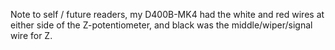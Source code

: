 Note to self / future readers, my D400B-MK4 had the white and red wires at either side of the Z-potentiometer, and black was the middle/wiper/signal wire for Z.
